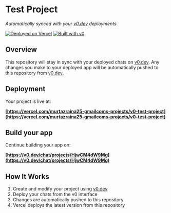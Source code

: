 # Test Project

*Automatically synced with your [v0.dev](https://v0.dev) deployments*

[![Deployed on Vercel](https://img.shields.io/badge/Deployed%20on-Vercel-black?style=for-the-badge&logo=vercel)](https://vercel.com/murtazraina25-gmailcoms-projects/v0-test-project)
[![Built with v0](https://img.shields.io/badge/Built%20with-v0.dev-black?style=for-the-badge)](https://v0.dev/chat/projects/HjwCM4dW9Mg)

## Overview

This repository will stay in sync with your deployed chats on [v0.dev](https://v0.dev).
Any changes you make to your deployed app will be automatically pushed to this repository from [v0.dev](https://v0.dev).

## Deployment

Your project is live at:

**[https://vercel.com/murtazraina25-gmailcoms-projects/v0-test-project](https://vercel.com/murtazraina25-gmailcoms-projects/v0-test-project)**

## Build your app

Continue building your app on:

**[https://v0.dev/chat/projects/HjwCM4dW9Mg](https://v0.dev/chat/projects/HjwCM4dW9Mg)**

## How It Works

1. Create and modify your project using [v0.dev](https://v0.dev)
2. Deploy your chats from the v0 interface
3. Changes are automatically pushed to this repository
4. Vercel deploys the latest version from this repository